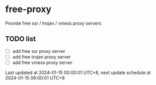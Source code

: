 
# free-proxy
Provide free ssr / trojan / vmess proxy servers


## TODO list
- [ ] add free ssr proxy server
- [ ] add free trojan proxy server
- [ ] add free vmess proxy server

Last updated at 2024-01-15 00:00:01 UTC+8, next update schedule at 2024-01-15 06:00:01 UTC+8

